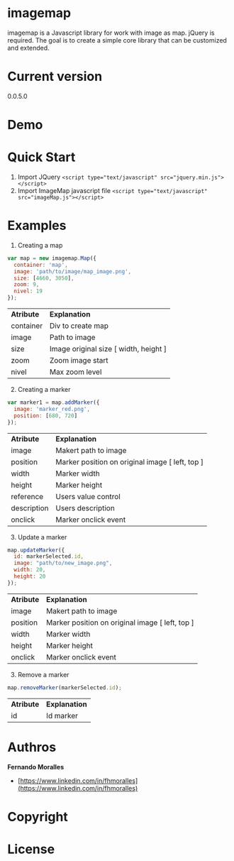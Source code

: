 # imagemap
imagemap is a Javascript library for work with image as map. jQuery is required. The goal is to create a simple core library that can be customized and extended.

# Current version
0.0.5.0

# Demo

# Quick Start
1. Import JQuery `<script type="text/javascript" src="jquery.min.js"></script>`
2. Import ImageMap javascript file `<script type="text/javascript" src="imageMap.js"></script>`

# Examples

1. Creating a map

```js
var map = new imagemap.Map({
  container: 'map',
  image: 'path/to/image/map_image.png',
  size: [4660, 3050],
  zoom: 9,
  nivel: 19
});
```

<table>
  <tr>
  <td><b>Atribute</b></td>
  <td><b>Explanation</b></td>
  </tr>
  <tr>
  <td>container</td>
  <td>Div to create map</td>
  </tr>
  <tr>
  <td>image</td>
  <td>Path to image</td>
  </tr>
  <tr>
  <td>size</td>
  <td>Image original size [ width, height ]</td>
  </tr>
  <tr>
  <td>zoom</td>
  <td>Zoom image start</td>
  </tr>
  <tr>
  <td>nivel</td>
  <td>Max zoom level</td>
  </tr>
</table>

2. Creating a marker
```js
var marker1 = map.addMarker({
  image: 'marker_red.png',
  position: [680, 720]
});
```
<table>
  <tr>
  <td><b>Atribute</b></td>
  <td><b>Explanation</b></td>
  </tr>
  <tr>
  <td>image</td>
  <td>Makert path to image</td>
  </tr>
  <tr>
  <td>position</td>
  <td>Marker position on original image [ left, top ]</td>
  </tr>
  <tr>
  <td>width</td>
  <td>Marker width</td>
  </tr>
  <tr>
  <td>height</td>
  <td>Marker height</td>
  </tr>
  <tr>
  <td>reference</td>
  <td>Users value control</td>
  </tr>
  <tr>
  <td>description</td>
  <td>Users description</td>
  </tr>
  <tr>
  <td>onclick</td>
  <td>Marker onclick event</td>
  </tr>
</table>

3. Update a marker
```js
map.updateMarker({
  id: markerSelected.id, 
  image: "path/to/new_image.png", 
  width: 20,
  height: 20
});
```
<table>
  <tr>
  <td><b>Atribute</b></td>
  <td><b>Explanation</b></td>
  </tr>
  <tr>
  <td>image</td>
  <td>Makert path to image</td>
  </tr>
  <tr>
  <td>position</td>
  <td>Marker position on original image [ left, top ]</td>
  </tr>
  <tr>
  <td>width</td>
  <td>Marker width</td>
  </tr>
  <tr>
  <td>height</td>
  <td>Marker height</td>
  </tr>
  <tr>
  <td>onclick</td>
  <td>Marker onclick event</td>
  </tr>
</table>

3. Remove a marker
```js
map.removeMarker(markerSelected.id);
```
<table>
  <tr>
  <td><b>Atribute</b></td>
  <td><b>Explanation</b></td>
  </tr>
  <tr>
  <td>id</td>
  <td>Id marker</td>
  </tr>
</table>

# Authros
**Fernando Moralles**
+ [https://www.linkedin.com/in/fhmoralles](https://www.linkedin.com/in/fhmoralles)

# Copyright

# License
